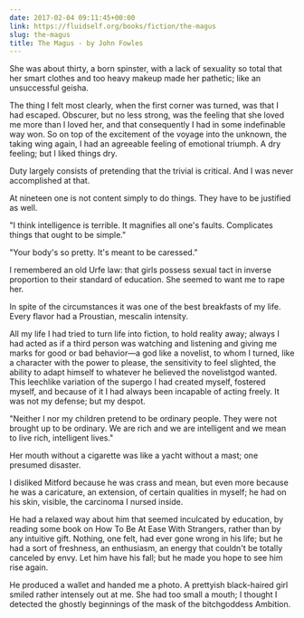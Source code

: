 ```yaml
---
date: 2017-02-04 09:11:45+00:00
link: https://fluidself.org/books/fiction/the-magus
slug: the-magus
title: The Magus - by John Fowles
---
```


She was about thirty, a born spinster, with a lack of sexuality so total that her smart clothes and too heavy makeup made her pathetic; like an unsuccessful geisha.

The thing I felt most clearly, when the first corner was turned, was that I had escaped. Obscurer, but no less strong, was the feeling that she loved me more than I loved her, and that consequently I had in some indefinable way won. So on top of the excitement of the voyage into the unknown, the taking wing again, I had an agreeable feeling of emotional triumph. A dry feeling; but I liked things dry.

Duty largely consists of pretending that the trivial is critical. And I was never accomplished at that.

At nineteen one is not content simply to do things. They have to be justified as well.

"I think intelligence is terrible. It magnifies all one's faults. Complicates things that ought to be simple."

"Your body's so pretty. It's meant to be caressed."

I remembered an old Urfe law: that girls possess sexual tact in inverse proportion to their standard of education. She seemed to want me to rape her.

In spite of the circumstances it was one of the best breakfasts of my life. Every flavor had a Proustian, mescalin intensity.

All my life I had tried to turn life into fiction, to hold reality away; always I had acted as if a third person was watching and listening and giving me marks for good or bad behavior—a god like a novelist, to whom I turned, like a character with the power to please, the sensitivity to feel slighted, the ability to adapt himself to whatever he believed the novelistgod wanted. This leechlike variation of the supergo I had created myself, fostered myself, and because of it I had always been incapable of acting freely. It was not my defense; but my despot.

"Neither I nor my children pretend to be ordinary people. They were not brought up to be ordinary. We are rich and we are intelligent and we mean to live rich, intelligent lives."

Her mouth without a cigarette was like a yacht without a mast; one presumed disaster.

I disliked Mitford because he was crass and mean, but even more because he was a caricature, an extension, of certain qualities in myself; he had on his skin, visible, the carcinoma I nursed inside.

He had a relaxed way about him that seemed inculcated by education, by reading some book on How To Be At Ease With Strangers, rather than by any intuitive gift. Nothing, one felt, had ever gone wrong in his life; but he had a sort of freshness, an enthusiasm, an energy that couldn't be totally canceled by envy. Let him have his fall; but he made you hope to see him rise again.

He produced a wallet and handed me a photo. A prettyish black-haired girl smiled rather intensely out at me. She had too small a mouth; I thought I detected the ghostly beginnings of the mask of the bitchgoddess Ambition.
